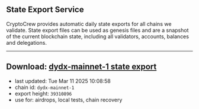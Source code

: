 ## State Export Service
CryptoCrew provides automatic daily state exports for all chains we validate. State export files can be used as genesis files and are a snapshot of the current blockchain state, including all validators, accounts, balances and delegations.

---
**Download: [dydx-mainnet-1 state export](https://dl-tyo.ccvalidators.com/SERVICE/dydx/dydx-mainnet-1_export_39310896.json)**
---

- last updated: Tue Mar 11 2025 10:08:58
- chain id: `dydx-mainnet-1`
- export height: `39310896`
- use for: airdrops, local tests, chain recovery
